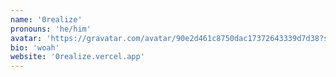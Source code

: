 ```yaml
---
name: '0realize'
pronouns: 'he/him'
avatar: 'https://gravatar.com/avatar/90e2d461c8750dac17372643339d7d38?size=256'
bio: 'woah'
website: '0realize.vercel.app'
---
```

